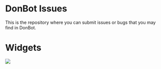 # DonBot Issues
This is the repository where you can submit issues or bugs that you may find in DonBot.


# Widgets

<img src="https://botsfordiscord.com/api/v1/bots/420517675509350400/embed">

